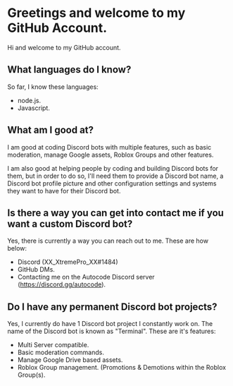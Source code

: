 # Greetings and welcome to my GitHub Account.
Hi and welcome to my GitHub account.

## What languages do I know?

So far, I know these languages:

- node.js.
- Javascript.

## What am I good at?

I am good at coding Discord bots with multiple features, such as basic moderation, manage Google assets, Roblox Groups and other features.

I am also good at helping people by coding and building Discord bots for them, but in order to do so, I'll need them to provide a Discord bot name, a Discord bot profile picture and other configuration settings and systems they want to have for their Discord bot.

## Is there a way you can get into contact me if you want a custom Discord bot?

Yes, there is currently a way you can reach out to me. These are how below:
- Discord (XX_XtremePro_XX#1484)
- GitHub DMs.
- Contacting me on the Autocode Discord server (https://discord.gg/autocode).

## Do I have any permanent Discord bot projects?

Yes, I currently do have 1 Discord bot project I constantly work on. The name of the Discord bot is known as "Terminal". These are it's features:
- Multi Server compatible.
- Basic moderation commands.
- Manage Google Drive based assets.
- Roblox Group management. (Promotions & Demotions within the Roblox Group(s).